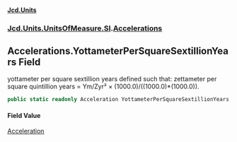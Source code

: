#### [Jcd.Units](index 'index')
### [Jcd.Units.UnitsOfMeasure.SI](Jcd.Units.UnitsOfMeasure.SI 'Jcd.Units.UnitsOfMeasure.SI').[Accelerations](Accelerations 'Jcd.Units.UnitsOfMeasure.SI.Accelerations')

## Accelerations.YottameterPerSquareSextillionYears Field

yottameter per square sextillion years defined such that: zettameter per square quintillion years = Ym/Zyr² ×
(1000.0)/((1000.0)*(1000.0)).

```csharp
public static readonly Acceleration YottameterPerSquareSextillionYears;
```

#### Field Value
[Acceleration](Acceleration 'Jcd.Units.UnitTypes.Acceleration')
